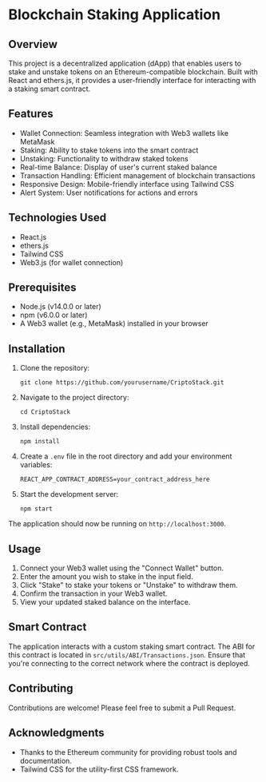 # Blockchain Staking Application

## Overview

This project is a decentralized application (dApp) that enables users to stake and unstake tokens on an Ethereum-compatible blockchain. Built with React and ethers.js, it provides a user-friendly interface for interacting with a staking smart contract.

## Features

- Wallet Connection: Seamless integration with Web3 wallets like MetaMask
- Staking: Ability to stake tokens into the smart contract
- Unstaking: Functionality to withdraw staked tokens
- Real-time Balance: Display of user's current staked balance
- Transaction Handling: Efficient management of blockchain transactions
- Responsive Design: Mobile-friendly interface using Tailwind CSS
- Alert System: User notifications for actions and errors

## Technologies Used

- React.js
- ethers.js
- Tailwind CSS
- Web3.js (for wallet connection)

## Prerequisites

- Node.js (v14.0.0 or later)
- npm (v6.0.0 or later)
- A Web3 wallet (e.g., MetaMask) installed in your browser

## Installation

1. Clone the repository:
   ```
   git clone https://github.com/yourusername/CriptoStack.git
   ```

2. Navigate to the project directory:
   ```
   cd CriptoStack
   ```

3. Install dependencies:
   ```
   npm install
   ```

4. Create a `.env` file in the root directory and add your environment variables:
   ```
   REACT_APP_CONTRACT_ADDRESS=your_contract_address_here
   ```

5. Start the development server:
   ```
   npm start
   ```

The application should now be running on `http://localhost:3000`.

## Usage

1. Connect your Web3 wallet using the "Connect Wallet" button.
2. Enter the amount you wish to stake in the input field.
3. Click "Stake" to stake your tokens or "Unstake" to withdraw them.
4. Confirm the transaction in your Web3 wallet.
5. View your updated staked balance on the interface.

## Smart Contract

The application interacts with a custom staking smart contract. The ABI for this contract is located in `src/utils/ABI/Transactions.json`. Ensure that you're connecting to the correct network where the contract is deployed.

## Contributing

Contributions are welcome! Please feel free to submit a Pull Request.

## Acknowledgments

- Thanks to the Ethereum community for providing robust tools and documentation.
- Tailwind CSS for the utility-first CSS framework.
